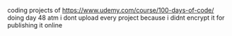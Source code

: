 coding projects of https://www.udemy.com/course/100-days-of-code/
doing day 48 atm
i dont upload every project because i didnt encrypt it for publishing it online

